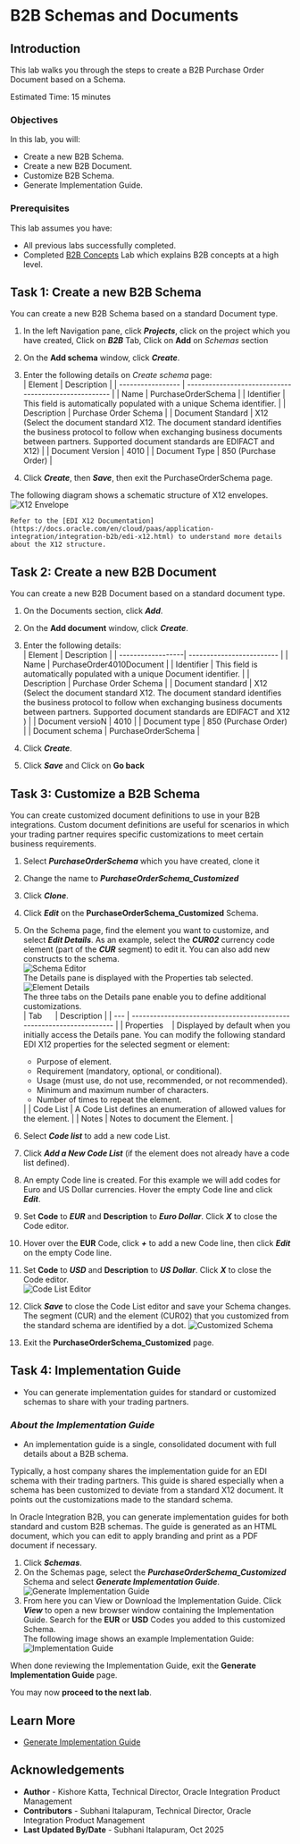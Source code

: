 # B2B Schemas and Documents

## Introduction

This lab walks you through the steps to create a B2B Purchase Order Document based on a Schema.

Estimated Time: 15 minutes

### Objectives

In this lab, you will:

* Create a new B2B Schema.
* Create a new B2B Document.
* Customize B2B Schema.
* Generate Implementation Guide.

### Prerequisites

This lab assumes you have:

* All previous labs successfully completed.
* Completed [B2B Concepts](../workshops/tenancy/?lab=gettingStartedB2B) Lab which explains B2B concepts at a high level.

## Task 1: Create a new B2B Schema

You can create a new B2B Schema based on a standard Document type.

1. In the left Navigation pane, click ***Projects***, click on the project which you have created, Click on ***B2B*** Tab, Click on **Add** on *Schemas* section
2. On the **Add schema** window, click ***Create***.
4. Enter the following details on *Create schema* page:  
  | Element           | Description                                           |
  | ----------------- | ----------------------------------------------------- |
  | Name              | PurchaseOrderSchema                                   |
  | Identifier        | This field is automatically populated with a unique Schema identifier. |
  | Description       | Purchase Order Schema                                 |
  | Document Standard | X12 (Select the document standard X12. The document standard identifies the business protocol to follow when exchanging business documents between partners. Supported document standards are EDIFACT and X12) |
  | Document Version  | 4010                                                  |
  | Document Type     | 850 (Purchase Order)                                  |

5. Click ***Create***, then ***Save***, then exit the PurchaseOrderSchema page.  
  
  The following diagram shows a schematic structure of X12 envelopes.
    ![X12 Envelope](images/x12_env_structure-1.png)

    Refer to the [EDI X12 Documentation](https://docs.oracle.com/en/cloud/paas/application-integration/integration-b2b/edi-x12.html) to understand more details about the X12 structure.

## Task 2: Create a new B2B Document

You can create a new B2B Document based on a standard document type.

1. On the Documents section, click ***Add***.
2. On the **Add document** window, click ***Create***.
3. Enter the following details:  
  | Element           | Description               |
  | ------------------| ------------------------- |
  | Name              | PurchaseOrder4010Document |
  | Identifier        | This field is automatically populated with a unique Document identifier. |
  | Description       | Purchase Order Schema     |
  | Document standard | X12 (Select the document standard X12. The document standard identifies the business protocol to follow when exchanging business documents between partners. Supported document standards are EDIFACT and X12 ) |
  | Document versioN  | 4010                      |
  | Document type     | 850 (Purchase Order)      |
  | Document schema     | PurchaseOrderSchema      |
  
4. Click ***Create***.  
5. Click ***Save*** and Click on **Go back**

## Task 3: Customize a B2B Schema

You can create customized document definitions to use in your B2B integrations. Custom document definitions are useful for scenarios in which your trading partner requires specific customizations to meet certain business requirements.

1. Select ***PurchaseOrderSchema*** which you have created, clone it
2. Change the name to ***PurchaseOrderSchema_Customized***
3. Click ***Clone***.
4. Click ***Edit*** on the **PurchaseOrderSchema_Customized** Schema.
5. On the Schema page, find the element you want to customize, and select ***Edit Details***. As an example, select the ***CUR02*** currency code element (part of the ***CUR*** segment) to edit it. You can also add new constructs to the schema.  
  ![Schema Editor](images/customizeposchema4010-editcur02-1a.png)  
  The Details pane is displayed with the Properties tab selected.
    ![Element Details](images/customizeposchema4010-editcur02-1-1.png)  
  The three tabs on the Details pane enable you to define additional customizations.  
  | Tab &nbsp;&nbsp;&nbsp;&nbsp; | Description                                                           |
  | --- | --------------------------------------------------------------------- |
  | Properties &nbsp;&nbsp; | Displayed by default when you initially access the Details pane. You can modify the following standard EDI X12 properties for the selected segment or element:  <ul><li>Purpose of element.</li><li>Requirement (mandatory, optional, or conditional).</li><li>Usage (must use, do not use, recommended, or not recommended).</li><li>Minimum and maximum number of characters.</li><li>Number of times to repeat the element.</li></ul> |
  | Code List    | A Code List defines an enumeration of allowed values for the element. |
  | Notes        | Notes to document the Element.                                    |

6. Select ***Code list*** to add a new code List.
7. Click ***Add a New Code List*** (if the element does not already have a code list defined).
8. An empty Code line is created. For this example we will add codes for Euro and US Dollar currencies. Hover the empty Code line and click ***Edit***.
9. Set **Code** to ***EUR*** and **Description** to ***Euro Dollar***. Click ***X*** to close the Code editor.
10. Hover over the **EUR** Code, click ***+*** to add a new Code line, then click ***Edit*** on the empty Code line.
11. Set **Code** to ***USD*** and **Description** to ***US Dollar***. Click ***X*** to close the Code editor.  
  ![Code List Editor](images/customizeposchema4010-editcur02-2-1.png)
12. Click ***Save*** to close the Code List editor and save your Schema changes. The segment (CUR) and the element (CUR02) that you customized from the standard schema are identified by a dot.
  ![Customized Schema](images/customizeposchema4010-editcur02-3-1.png)
13. Exit the **PurchaseOrderSchema_Customized** page.

## Task 4: Implementation Guide

  - You can generate implementation guides for standard or customized schemas to share with your trading partners.

### *About the Implementation Guide*

  - An implementation guide is a single, consolidated document with full details about a B2B schema.

  Typically, a host company shares the implementation guide for an EDI schema with their trading partners. This guide is shared especially when a schema has been customized to deviate from a standard X12 document. It points out the customizations made to the standard schema.

  In Oracle Integration B2B, you can generate implementation guides for both standard and custom B2B schemas. The guide is generated as an HTML document, which you can edit to apply branding and print as a PDF document if necessary.

1. Click ***Schemas***.
2. On the Schemas page, select the ***PurchaseOrderSchema_Customized*** Schema and select ***Generate Implementation Guide***.
  ![Generate Implementation Guide](images/customizeposchema4010-implguide-1-1.png)
3. From here you can View or Download the Implementation Guide. Click ***View*** to open a new browser window containing the    Implementation Guide. Search for the **EUR** or **USD** Codes you added to this customized Schema.  
The following image shows an example Implementation Guide:
  ![Implementation Guide](images/customizeposchema4010-implguide-2-1.png)

  When done reviewing the Implementation Guide, exit the **Generate Implementation Guide** page.

You may now **proceed to the next lab**.

## Learn More

* [Generate Implementation Guide](https://docs.oracle.com/en/cloud/paas/application-integration/integration-b2b/introduction-b2b-oracle-integration.html#GUID-11EFFD48-3E63-4C60-8771-DE789FF90909)

## Acknowledgements

* **Author** - Kishore Katta, Technical Director, Oracle Integration Product Management
* **Contributors** -  Subhani Italapuram, Technical Director, Oracle Integration Product Management
* **Last Updated By/Date** - Subhani Italapuram, Oct 2025
